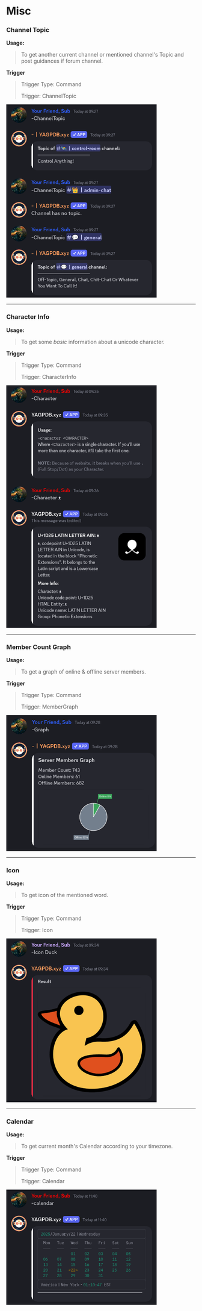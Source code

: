 # Misc
### Channel Topic
**Usage:**
> To get another current channel or mentioned channel's Topic and post guidances if forum channel.

**Trigger**
> Trigger Type: Command
> 
> Trigger: ChannelTopic

<img src="https://github.com/YourFriendSub/YAGPDB.xyz-CCs/blob/main/misc/Assets/ChannelTopic.png" alt="Channel Topic" width="400">

---
### Character Info
**Usage:**
> To get some *basic* information about a unicode character.

**Trigger**
> Trigger Type: Command
> 
> Trigger: CharacterInfo

<img src="https://github.com/YourFriendSub/YAGPDB.xyz-CCs/blob/main/misc/Assets/CharacterInfo.png" alt="Character Info" width="400">

---
### Member Count Graph
**Usage:**
> To get a graph of online & offline server members.

**Trigger**
> Trigger Type: Command
> 
> Trigger: MemberGraph

<img src="https://github.com/YourFriendSub/YAGPDB.xyz-CCs/blob/main/misc/Assets/MemberCountGraph.png" alt="Member Count Graph" width="400">

---
### Icon
**Usage:**
> To get icon of the mentioned word.

**Trigger**
> Trigger Type: Command
> 
> Trigger: Icon

<img src="https://github.com/YourFriendSub/YAGPDB.xyz-CCs/blob/main/misc/Assets/Icon.png" alt="Icon" width="400">

---
### Calendar
**Usage:**
> To get current month's Calendar according to your timezone.

**Trigger**
> Trigger Type: Command
> 
> Trigger: Calendar

<img src="https://github.com/YourFriendSub/YAGPDB.xyz-CCs/blob/main/misc/Assets/Calendar.png" alt="Calendar" width="400">
